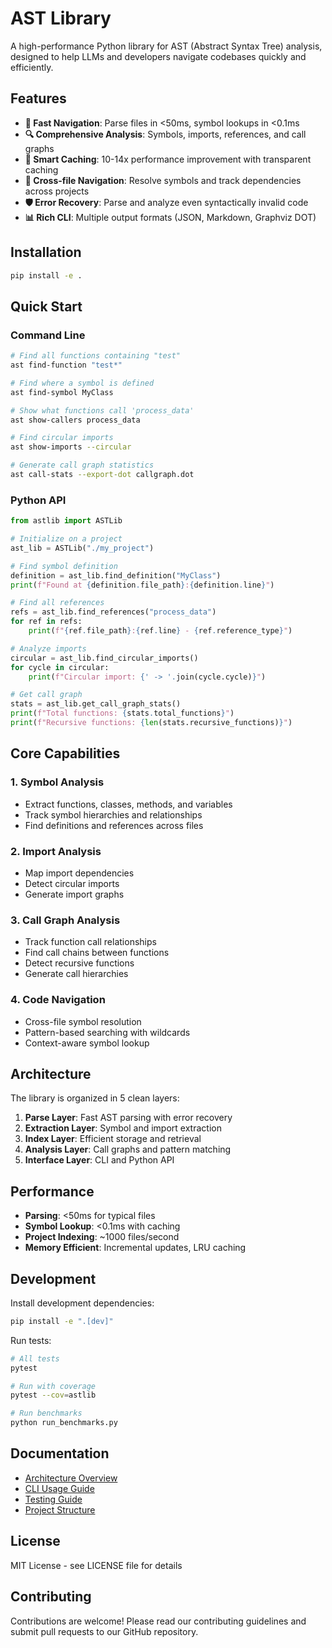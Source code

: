 # AST Library

A high-performance Python library for AST (Abstract Syntax Tree) analysis, designed to help LLMs and developers navigate codebases quickly and efficiently.

## Features

- **🚀 Fast Navigation**: Parse files in <50ms, symbol lookups in <0.1ms
- **🔍 Comprehensive Analysis**: Symbols, imports, references, and call graphs
- **💾 Smart Caching**: 10-14x performance improvement with transparent caching
- **🔄 Cross-file Navigation**: Resolve symbols and track dependencies across projects
- **🛡️ Error Recovery**: Parse and analyze even syntactically invalid code
- **📊 Rich CLI**: Multiple output formats (JSON, Markdown, Graphviz DOT)

## Installation

```bash
pip install -e .
```

## Quick Start

### Command Line

```bash
# Find all functions containing "test"
ast find-function "test*"

# Find where a symbol is defined
ast find-symbol MyClass

# Show what functions call 'process_data'
ast show-callers process_data

# Find circular imports
ast show-imports --circular

# Generate call graph statistics
ast call-stats --export-dot callgraph.dot
```

### Python API

```python
from astlib import ASTLib

# Initialize on a project
ast_lib = ASTLib("./my_project")

# Find symbol definition
definition = ast_lib.find_definition("MyClass")
print(f"Found at {definition.file_path}:{definition.line}")

# Find all references
refs = ast_lib.find_references("process_data")
for ref in refs:
    print(f"{ref.file_path}:{ref.line} - {ref.reference_type}")

# Analyze imports
circular = ast_lib.find_circular_imports()
for cycle in circular:
    print(f"Circular import: {' -> '.join(cycle.cycle)}")

# Get call graph
stats = ast_lib.get_call_graph_stats()
print(f"Total functions: {stats.total_functions}")
print(f"Recursive functions: {len(stats.recursive_functions)}")
```

## Core Capabilities

### 1. Symbol Analysis
- Extract functions, classes, methods, and variables
- Track symbol hierarchies and relationships
- Find definitions and references across files

### 2. Import Analysis
- Map import dependencies
- Detect circular imports
- Generate import graphs

### 3. Call Graph Analysis
- Track function call relationships
- Find call chains between functions
- Detect recursive functions
- Generate call hierarchies

### 4. Code Navigation
- Cross-file symbol resolution
- Pattern-based searching with wildcards
- Context-aware symbol lookup

## Architecture

The library is organized in 5 clean layers:

1. **Parse Layer**: Fast AST parsing with error recovery
2. **Extraction Layer**: Symbol and import extraction
3. **Index Layer**: Efficient storage and retrieval
4. **Analysis Layer**: Call graphs and pattern matching
5. **Interface Layer**: CLI and Python API

## Performance

- **Parsing**: <50ms for typical files
- **Symbol Lookup**: <0.1ms with caching
- **Project Indexing**: ~1000 files/second
- **Memory Efficient**: Incremental updates, LRU caching

## Development

Install development dependencies:
```bash
pip install -e ".[dev]"
```

Run tests:
```bash
# All tests
pytest

# Run with coverage
pytest --cov=astlib

# Run benchmarks
python run_benchmarks.py
```

## Documentation

- [Architecture Overview](ARCHITECTURAL_PATTERNS.md)
- [CLI Usage Guide](CLI_USAGE.md) 
- [Testing Guide](TESTING_GUIDE.md)
- [Project Structure](PROJECT_STRUCTURE.md)

## License

MIT License - see LICENSE file for details

## Contributing

Contributions are welcome! Please read our contributing guidelines and submit pull requests to our GitHub repository.